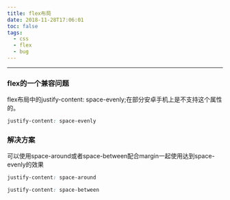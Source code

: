 ```yaml
---
title: flex布局
date: 2018-11-28T17:06:01
toc: false
tags: 
  - css
  - flex
  - bug
---
```

----

### flex的一个兼容问题

flex布局中的justify-content: space-evenly;在部分安卓手机上是不支持这个属性的。

``` css
justify-content: space-evenly
```

### 解决方案

可以使用space-around或者space-between配合margin一起使用达到space-evenly的效果

``` css
justify-content: space-around
```

``` css
justify-content: space-between
```